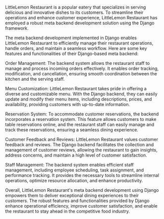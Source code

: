LittleLemon Restaurant is a popular eatery that specializes in serving delicious and innovative dishes to its customers. To streamline their operations and enhance customer experience, LittleLemon Restaurant has employed a robust meta backend development solution using the Django framework.

The meta backend development implemented in Django enables LittleLemon Restaurant to efficiently manage their restaurant operations, handle orders, and maintain a seamless workflow. Here are some key features and functionalities of their Django-based meta backend:

Order Management: The backend system allows the restaurant staff to manage and process incoming orders effectively. It enables order tracking, modification, and cancellation, ensuring smooth coordination between the kitchen and the serving staff.

Menu Customization: LittleLemon Restaurant takes pride in offering a diverse and customizable menu. With the Django backend, they can easily update and modify their menu items, including descriptions, prices, and availability, providing customers with up-to-date information.

Reservation System: To accommodate customer reservations, the backend incorporates a reservation system. This feature allows customers to make table reservations online, and the restaurant staff can easily manage and track these reservations, ensuring a seamless dining experience.

Customer Feedback and Reviews: LittleLemon Restaurant values customer feedback and reviews. The Django backend facilitates the collection and management of customer reviews, allowing the restaurant to gain insights, address concerns, and maintain a high level of customer satisfaction.

Staff Management: The backend system enables efficient staff management, including employee scheduling, task assignment, and performance tracking. It provides the necessary tools to streamline internal operations, optimize resource allocation, and enhance productivity.

Overall, LittleLemon Restaurant's meta backend development using Django empowers them to deliver exceptional dining experiences to their customers. The robust features and functionalities provided by Django enhance operational efficiency, improve customer satisfaction, and enable the restaurant to stay ahead in the competitive food industry.
